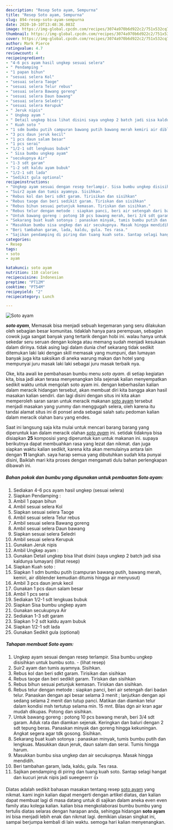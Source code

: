 ```yaml
---
description: "Resep Soto ayam, Sempurna"
title: "Resep Soto ayam, Sempurna"
slug: 894-resep-soto-ayam-sempurna
date: 2020-10-10T13:48:36.083Z
image: https://img-global.cpcdn.com/recipes/3074a970b6d922c2/751x532cq70/soto-ayam-foto-resep-utama.jpg
thumbnail: https://img-global.cpcdn.com/recipes/3074a970b6d922c2/751x532cq70/soto-ayam-foto-resep-utama.jpg
cover: https://img-global.cpcdn.com/recipes/3074a970b6d922c2/751x532cq70/soto-ayam-foto-resep-utama.jpg
author: Mark Pierce
ratingvalue: 4.7
reviewcount: 4
recipeingredient:
- "4-6 pcs ayam hasil ungkep sesuai selera"
- " Pendamping "
- "1 papan bihun"
- "sesuai selera Kol"
- "sesuai selera Taoge"
- "sesuai selera Telur rebus"
- "sesuai selera Bawang goreng"
- "sesuai selera Daun bawang"
- "sesuai selera Seledri"
- "sesuai selera Kerupuk"
- " Jeruk nipis"
- " Ungkep ayam "
- " Detail ungkep bisa lihat disini saya ungkep 2 batch jadi sisa kaldunya lumayan           lihat resep"
- " Kuah soto "
- "1 sdm bumbu putih campuran bawang putih bawang merah kemiri air diblender kemudian ditumis hingga air menyusut"
- "3 pcs daun jeruk kecil"
- "1 pcs daun salam besar"
- "1 pcs serai"
- "1/2-1 sdt lengkuas bubuk"
- " Sisa bumbu ungkep ayam"
- "secukupnya Air"
- "1-3 sdt garam"
- "1-2 sdt kaldu ayam bubuk"
- "1/2-1 sdt lada"
- "Sedikit gula optional"
recipeinstructions:
- "Ungkep ayam sesuai dengan resep terlampir. Sisa bumbu ungkep disisihkan untuk bumbu soto.           (lihat resep)"
- "Suir2 ayam dan tumis ayamnya. Sisihkan."
- "Rebus kol dan beri sdkt garam. Tirisikan dan sisihkan"
- "Rebus taoge dan beri sedikit garam. Tiriskan dan sisihkan"
- "Rebus bihun sesuai petunjuk kemasan. Tiriskan dan sisihkan."
- "Rebus telur dengan metode : siapkan panci, beri air setengah dari badan telur. Panaskan dengan api besar selama 3 menit ; lanjutkan dengan api sedang selama 2 menit dan tutup panci. Matikan dan diamkan telur dalam kondisi msh tertutup selama min. 15 mnt. Bilas dgn air kran agar mudah dikupas. Potong dan sisihkan."
- "Untuk bawang goreng : potong 10 pcs bawang merah, beri 3/4 sdt garam. Aduk rata dan diamkan sejenak. Keringkan dan baluri dengan 2 sdt tepung beras. Panaskan minyak dan goreng hingga kekuningan. Angkat segera agar tdk gosong. Sisihkan."
- "Sekarang buat kuah sotonya : panaskan minyak, tumis bumbu putih dan lengkuas. Masukkan daun jeruk, daun salam dan serai. Tumis hingga harum."
- "Masukkan bumbu sisa ungkep dan air secukupnya. Masak hingga mendidih."
- "Beri tambahan garam, lada, kaldu, gula. Tes rasa."
- "Sajikan pendamping di piring dan tuang kuah soto. Santap selagi hangat dan kucuri jeruk nipis jadi sueegeerrr 👍"
categories:
- Resep
tags:
- soto
- ayam

katakunci: soto ayam 
nutrition: 110 calories
recipecuisine: Indonesian
preptime: "PT12M"
cooktime: "PT54M"
recipeyield: "2"
recipecategory: Lunch

---
```



![Soto ayam](https://img-global.cpcdn.com/recipes/3074a970b6d922c2/751x532cq70/soto-ayam-foto-resep-utama.jpg)

<b><i>soto ayam</i></b>, Memasak bisa menjadi sebuah kegemaran yang seru dilakukan oleh sebagian besar komunitas. tidaklah hanya para perempuan, sebagian cowok juga sangat banyak yang tertarik dengan hobi ini. walau hanya untuk sekedar seru seruan dengan kolega atau memang sudah menjadi kesukaan dalam dirinya. tidak asing lagi dalam dunia chef sekarang tidak sedikit ditemukan laki laki dengan skill memasak yang mumpuni, dan lumayan banyak juga kita saksikan di aneka warung makan dan hotel yang mempunyai juru masak laki laki sebagai juru masak terbaik nya.



Oke, kita awali ke pembahasan bumbu menu <i>soto ayam</i>. di setiap kegiatan kita, bisa jadi akan terasa menyenangkan bila sejenak kalian menyempatkan sedikit waktu untuk mengolah soto ayam ini. dengan keberhasilan kalian dalam meracik hidangan tersebut, akan membuat diri kita bangga akan hasil masakan kalian sendiri. dan lagi disini dengan situs ini kita akan memperoleh saran saran untuk meracik makanan <u>soto ayam</u> tersebut menjadi masakan yang yummy dan menggugah selera, oleh karena itu tandai alamat situs ini di ponsel anda sebagai salah satu pedoman kalian dalam meracik olahan baru yang endes.


Saat ini langsung saja kita mulai untuk mencari barang barang yang diperuntuk kan dalam meracik olahan <u><i>soto ayam</i></u> ini. setidak tidaknya bisa disiapkan <b>25</b> komposisi yang diperuntuk kan untuk makanan ini. supaya berikutnya dapat membuahkan rasa yang lezat dan nikmat. dan juga siapkan waktu kalian sedikit, karena kita akan memulainya antara lain dengan <b>11</b> langkah. saya harap semua yang dibutuhkan sudah kita punyai disini, Baiklah mari kita proses dengan mengamati dulu bahan perlengkapan dibawah ini.

<!--inarticleads1-->

##### Bahan pokok dan bumbu yang digunakan untuk pembuatan Soto ayam:

1. Sediakan 4-6 pcs ayam hasil ungkep (sesuai selera)
1. Siapkan  Pendamping :
1. Ambil 1 papan bihun
1. Ambil sesuai selera Kol
1. Siapkan sesuai selera Taoge
1. Ambil sesuai selera Telur rebus
1. Ambil sesuai selera Bawang goreng
1. Ambil sesuai selera Daun bawang
1. Siapkan sesuai selera Seledri
1. Ambil sesuai selera Kerupuk
1. Gunakan  Jeruk nipis
1. Ambil  Ungkep ayam :
1. Gunakan  Detail ungkep bisa lihat disini (saya ungkep 2 batch jadi sisa kaldunya lumayan)           (lihat resep)
1. Siapkan  Kuah soto :
1. Siapkan 1 sdm bumbu putih (campuran bawang putih, bawang merah, kemiri, air diblender kemudian ditumis hingga air menyusut)
1. Ambil 3 pcs daun jeruk kecil
1. Gunakan 1 pcs daun salam besar
1. Ambil 1 pcs serai
1. Sediakan 1/2-1 sdt lengkuas bubuk
1. Siapkan  Sisa bumbu ungkep ayam
1. Gunakan secukupnya Air
1. Sediakan 1-3 sdt garam
1. Siapkan 1-2 sdt kaldu ayam bubuk
1. Siapkan 1/2-1 sdt lada
1. Gunakan Sedikit gula (optional)




<!--inarticleads2-->

##### Tahapan membuat Soto ayam:

1. Ungkep ayam sesuai dengan resep terlampir. Sisa bumbu ungkep disisihkan untuk bumbu soto. -           (lihat resep)
1. Suir2 ayam dan tumis ayamnya. Sisihkan.
1. Rebus kol dan beri sdkt garam. Tirisikan dan sisihkan
1. Rebus taoge dan beri sedikit garam. Tiriskan dan sisihkan
1. Rebus bihun sesuai petunjuk kemasan. Tiriskan dan sisihkan.
1. Rebus telur dengan metode : siapkan panci, beri air setengah dari badan telur. Panaskan dengan api besar selama 3 menit ; lanjutkan dengan api sedang selama 2 menit dan tutup panci. Matikan dan diamkan telur dalam kondisi msh tertutup selama min. 15 mnt. Bilas dgn air kran agar mudah dikupas. Potong dan sisihkan.
1. Untuk bawang goreng : potong 10 pcs bawang merah, beri 3/4 sdt garam. Aduk rata dan diamkan sejenak. Keringkan dan baluri dengan 2 sdt tepung beras. Panaskan minyak dan goreng hingga kekuningan. Angkat segera agar tdk gosong. Sisihkan.
1. Sekarang buat kuah sotonya : panaskan minyak, tumis bumbu putih dan lengkuas. Masukkan daun jeruk, daun salam dan serai. Tumis hingga harum.
1. Masukkan bumbu sisa ungkep dan air secukupnya. Masak hingga mendidih.
1. Beri tambahan garam, lada, kaldu, gula. Tes rasa.
1. Sajikan pendamping di piring dan tuang kuah soto. Santap selagi hangat dan kucuri jeruk nipis jadi sueegeerrr 👍




Diatas adalah sedikit bahasan masakan tentang resep <u>soto ayam</u> yang nikmat. kami ingin kalian dapat mengerti dengan artikel diatas, dan kalian dapat membuat lagi di masa datang untuk di sajikan dalam aneka even even family atau kolega kalian. kalian bisa mengkolaborasi bumbu bumbu yang tertulis diatas selaras dengan harapan anda, sehingga hidangan <b>soto ayam</b> ini bisa menjadi lebih enak dan nikmat lagi. demikian ulasan singkat ini, sampai berjumpa kembali di lain waktu. semoga hari kalian menyenangkan.
